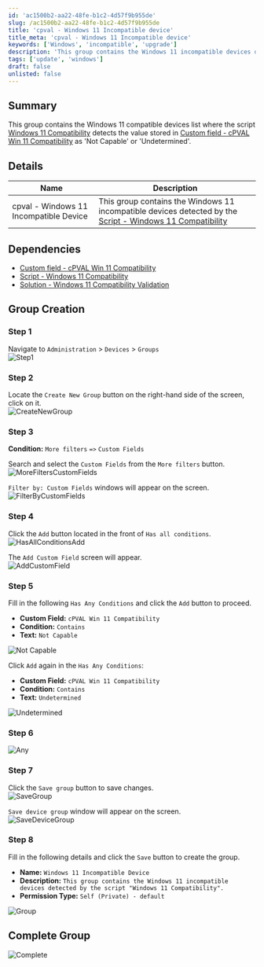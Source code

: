 ```yaml
---
id: 'ac1500b2-aa22-48fe-b1c2-4d57f9b955de'
slug: /ac1500b2-aa22-48fe-b1c2-4d57f9b955de
title: 'cpval - Windows 11 Incompatible device'
title_meta: 'cpval - Windows 11 Incompatible device'
keywords: ['Windows', 'incompatible', 'upgrade']
description: 'This group contains the Windows 11 incompatible devices detected by the script Windows 11 Compatibility'
tags: ['update', 'windows']
draft: false
unlisted: false
---
```


## Summary

This group contains the Windows 11 compatible devices list where the script [Windows 11 Compatibility](/docs/fd6f7153-0a36-4a0b-a46d-ce403f13a540) detects the value stored in [Custom field - cPVAL Win 11 Compatibility](/docs/7967028d-d2ff-4afe-a89e-437541c70208) as 'Not Capable' or 'Undetermined'.

## Details

| Name       | Description |
| ---------- | ----------- |
| cpval - Windows 11 Incompatible Device | This group contains the Windows 11 incompatible devices detected by the [Script - Windows 11 Compatibility](/docs/fd6f7153-0a36-4a0b-a46d-ce403f13a540) |

## Dependencies

- [Custom field - cPVAL Win 11 Compatibility](/docs/7967028d-d2ff-4afe-a89e-437541c70208)  
- [Script - Windows 11 Compatibility](/docs/fd6f7153-0a36-4a0b-a46d-ce403f13a540)  
- [Solution - Windows 11 Compatibility Validation](/docs/fa172fda-07d3-4a7c-bb17-5e7179db991a)

## Group Creation

### Step 1

Navigate to `Administration` > `Devices` > `Groups`  
![Step1](../../../static/img/docs/9316845d-5924-4397-80eb-7ecd6b27a1e1/step1.webp)

### Step 2

Locate the `Create New Group` button on the right-hand side of the screen, click on it.  
![CreateNewGroup](../../../static/img/docs/9316845d-5924-4397-80eb-7ecd6b27a1e1/createnewgroup.webp)

### Step 3

**Condition:** `More filters` `=>` `Custom Fields`

Search and select the `Custom Fields` from the `More filters` button.  
![MoreFiltersCustomFields](../../../static/img/docs/9316845d-5924-4397-80eb-7ecd6b27a1e1/morefilterscustomfields.webp)

`Filter by: Custom Fields` windows will appear on the screen.  
![FilterByCustomFields](../../../static/img/docs/9316845d-5924-4397-80eb-7ecd6b27a1e1/filterbycustomfields.webp)

### Step 4

Click the `Add` button located in the front of `Has all conditions`.  
![HasAllConditionsAdd](../../../static/img/docs/9316845d-5924-4397-80eb-7ecd6b27a1e1/hasallconditionsadd.webp)

The `Add Custom Field` screen will appear.  
![AddCustomField](../../../static/img/docs/9316845d-5924-4397-80eb-7ecd6b27a1e1/addcustomfield.webp)

### Step 5

Fill in the following `Has Any Conditions` and click the `Add` button to proceed.  

- **Custom Field:** `cPVAL Win 11 Compatibility`  
- **Condition:** `Contains`  
- **Text:** `Not Capable`  

![Not Capable](../../../static/img/docs/cpval-windows-11-incompatible-device/image.png)

Click `Add` again in the  `Has Any Conditions`:

- **Custom Field:** `cPVAL Win 11 Compatibility`  
- **Condition:** `Contains`  
- **Text:** `Undetermined`  

![Undetermined](../../../static/img/docs/cpval-windows-11-incompatible-device/image-1.png)

### Step 6

![Any](../../../static/img/docs/cpval-windows-11-incompatible-device/image-2.png)

### Step 7

Click the `Save group` button to save changes.  
![SaveGroup](../../../static/img/docs/9316845d-5924-4397-80eb-7ecd6b27a1e1/savegroup.webp)

`Save device group` window will appear on the screen.  
![SaveDeviceGroup](../../../static/img/docs/9316845d-5924-4397-80eb-7ecd6b27a1e1/savedevicegroup.webp)

### Step 8

Fill in the following details and click the `Save` button to create the group.

- **Name:** `Windows 11 Incompatible Device`  
- **Description:** `This group contains the Windows 11 incompatible devices detected by the script "Windows 11 Compatibility".`  
- **Permission Type:** `Self (Private) - default`

![Group](../../../static/img/docs/cpval-windows-11-incompatible-device/image-3.png)

## Complete Group

![Complete](../../../static/img/docs/cpval-windows-11-incompatible-device/image-4.png)